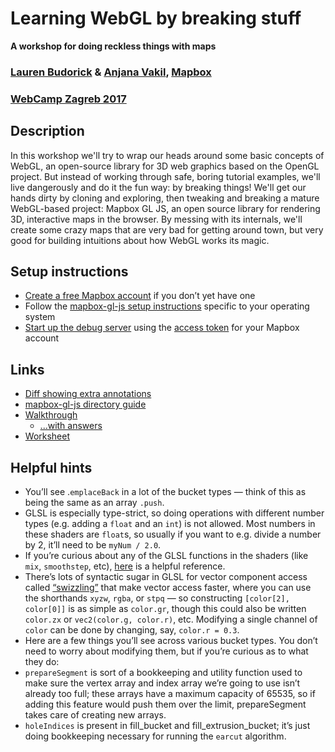 # Learning WebGL by breaking stuff
**A workshop for doing reckless things with maps**

### [Lauren Budorick](https://github.com/lbud) & [Anjana Vakil](https://github.com/vakila), [Mapbox](https://github.com/mapbox) 
### [WebCamp Zagreb 2017](https://2017.webcampzg.org/workshops/learning-webgl-by-breaking-stuff/)

## Description

In this workshop we'll try to wrap our heads around some basic concepts of WebGL, an open-source library for 3D web graphics based on the OpenGL project. But instead of working through safe, boring tutorial examples, we'll live dangerously and do it the fun way: by breaking things! We'll get our hands dirty by cloning and exploring, then tweaking and breaking a mature WebGL-based project: Mapbox GL JS, an open source library for rendering 3D, interactive maps in the browser. By messing with its internals, we'll create some crazy maps that are very bad for getting around town, but very good for building intuitions about how WebGL works its magic.

## Setup instructions

* [Create a free Mapbox account](https://www.mapbox.com/signup/) if you don’t yet have one 
* Follow the [mapbox-gl-js setup instructions](https://github.com/mapbox/mapbox-gl-js/blob/master/CONTRIBUTING.md#preparing-your-development-environment) specific to your operating system
* [Start up the debug server](https://github.com/mapbox/mapbox-gl-js/blob/master/CONTRIBUTING.md#serving-the-debug-page) using the [access token](https://www.mapbox.com/studio/account/tokens/) for your Mapbox account

## Links

* [Diff showing extra annotations](https://github.com/mapbox/mapbox-gl-js/commit/0ab948b27712a178c297d13ea0d27cff1aab8df2)
* [mapbox-gl-js directory guide](./mbgl_directory_guide.txt)
* [Walkthrough](./walkthrough.md)
    * [...with answers](./walkthrough_with_answers.md)
* [Worksheet](./worksheet.md)

## Helpful hints

* You’ll see .`emplaceBack` in a lot of the bucket types — think of this as being the same as an array `.push`.
* GLSL is especially type-strict, so doing operations with different number types (e.g. adding a `float` and an `int`) is not allowed. Most numbers in these shaders are `float`s, so usually if you want to e.g. divide a number by 2, it’ll need to be `myNum / 2.0`.
* If you’re curious about any of the GLSL functions in the shaders (like `mix`, `smoothstep`, etc), [here](http://www.shaderific.com/glsl-functions/) is a helpful reference.
* There’s lots of syntactic sugar in GLSL for vector component access called [“swizzling”](https://www.khronos.org/opengl/wiki/Data_Type_(GLSL)#Swizzling) that make vector access faster, where you can use the shorthands `xyzw`, `rgba`, or `stpq` — so constructing `[color[2], color[0]]` is as simple as `color.gr`, though this could also be written `color.zx` or `vec2(color.g, color.r)`, etc. Modifying a single channel of `color` can be done by changing, say, `color.r = 0.3`.
* Here are a few things you’ll see across various bucket types. You don’t need to worry about modifying them, but if you’re curious as to what they do:
* `prepareSegment` is sort of a bookkeeping and utility function used to make sure the vertex array and index array we’re going to use isn’t already too full; these arrays have a maximum capacity of 65535, so if adding this feature would push them over the limit, prepareSegment takes care of creating new arrays.
* `holeIndices` is present in fill_bucket and fill_extrusion_bucket; it’s just doing bookkeeping necessary for running the `earcut` algorithm.
